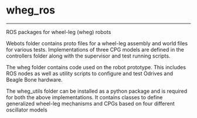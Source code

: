 # wheg_ros

---

ROS packages for wheel-leg (wheg) robots

Webots folder contains proto files for a wheel-leg assembly and world files for various tests.
Implementations of three CPG models are defined in the controllers folder along with the supervisor and test running scripts.

The wheg folder contains code used on the robot prototype. 
This includes ROS nodes as well as utility scripts to configure and test Odrives and Beagle Bone hardware.

The wheg_utils folder can be installed as a python package and is required for both the above implementations.
It contains classes to define generalized wheel-leg mechanisms and CPGs based on four different oscillator models
